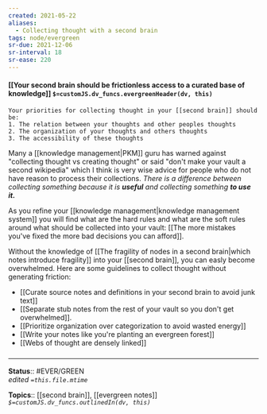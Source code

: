 ```yaml
---
created: 2021-05-22
aliases:
  - Collecting thought with a second brain
tags: node/evergreen
sr-due: 2021-12-06
sr-interval: 18
sr-ease: 220
---
```


#### [[Your second brain should be frictionless access to a curated base of knowledge]] `$=customJS.dv_funcs.evergreenHeader(dv, this)`

```ad-summary
Your priorities for collecting thought in your [[second brain]] should be: 
1. The relation between your thoughts and other peoples thoughts
2. The organization of your thoughts and others thoughts
3. The accessibility of these thoughts
```

Many a [[knowledge management|PKM]] guru has warned against "collecting thought vs creating thought" or said "don't make your vault a second wikipedia" which I think is very wise advice for people who do not have reason to process their collections. *There is a difference between collecting something because it is __useful__ and collecting something __to use it.__*

As you refine your [[knowledge management|knowledge management system]] you will find what are the hard rules and what are the soft rules around what should be collected into your vault: [[The more mistakes you've fixed the more bad decisions you can afford]].

Without the knowledge of [[The fragility of nodes in a second brain|which notes introduce fragility]] into your [[second brain]], you can easly become overwhelmed. Here are some guidelines to collect thought without generating friction:
- [[Curate source notes and definitions in your second brain to avoid junk text]]
- [[Separate stub notes from the rest of your vault so you don't get overwhelmed]]. 
- [[Prioritize organization over categorization to avoid wasted energy]]
- [[Write your notes like you're planting an evergreen forest]]
- [[Webs of thought are densely linked]]

### <hr class="footnote"/>

**Status**:: #EVER/GREEN  
*edited `=this.file.mtime`*

**Topics**:: [[second brain]], [[evergreen notes]] 
*`$=customJS.dv_funcs.outlinedIn(dv, this)`*

